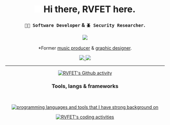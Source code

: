 <!-- HEADER & GREETING AREA -->
<h1 align="center">
  <img height="22px" src="./assets/logo.svg" />  Hi there, <b>RVFET</b> here.
</h1>
<h3 align="center">
  <code>👨‍💻 Software Developer</code>
  &
  <code>🪲 Security Researcher</code>.
</h3>

<!-- SPOTIFY -->
<p align="center">
  <img src="https://spotify-github-profile.kittinanx.com/api/view?uid=t9bi8sz1n6jwr511kwdftvhxl&cover_image=true&theme=novatorem&show_offline=false&background_color=121212&interchange=false&bar_color=ffffff&bar_color_cover=false" />
</p>

<!-- FORMER ROLES -->
<p align="center">
  *Former <a href="https://open.spotify.com/artist/0c6s48IbDtvmKTPVyydl2x">music producer</a>
  &
  <a href="https://www.behance.net/rvfet">graphic designer</a>.
</p>

<!-- PROFILE STATS -->
<p align="center">
  <a href="https://rvfet.com" target="_blank" align="center">
    <img src="https://komarev.com/ghpvc/?username=rvfet&label=Profile%20views%20%20since%202019&color=orange&style=modern" />
  </a>
  <a href="https://user-badge.committers.top/azerbaijan/RVFET" target="_blank" align="center">
    <img src="https://custom-icon-badges.demolab.com/badge/Most%20contributions%20in%20Azerbaijan-1st-darkgreen.svg?logo=trophy&logoColor=white" />
  </a>
</p>

<hr/>

<!-- DEV STATS -->
<p align="center">
  <a href="https://rvfet.com" target="_blank" align="center">
    <img src="https://github-readme-stats.vercel.app/api?username=rvfet&show_icons=true&theme=dark&locale=en&hide_border=true&bg_color=00000000" alt="RVFET's Github activity" />
  </a>
</p>

<!-- LANGUAGES & TOOLS -->
<h3 align="center">Tools, langs & frameworks</h3>
<br/>
<p align="center">
  <a href="https://rvfet.com" target="_blank" align="center">
    <img src="https://skillicons.dev/icons?i=debian,go,python,js,nodejs,react,svelte,django,mongodb,elasticsearch,postgres,bash,figma,git,nginx,cloudflare&perline=8&theme=dark" alt="programming languages and tools that I have strong background on" />
  </a>
</p>

<!-- WAKATIME -->
<p align="center">
  <a href="https://rvfet.com" target="_blank" align="center">
    <img src="https://github-readme-stats.vercel.app/api/wakatime?username=rvfet&layout=compact&theme=dark&hide_border=true&bg_color=00000000" alt="RVFET's coding activities" />
  </a>
</p>

<!-- THROPIES -->
<!-- DISABLED FOR NOW.
<p align="center">
  <a href="https://rvfet.com" target="_blank" align="center">
    <img src="https://github-profile-trophy.vercel.app/?username=rvfet&theme=alduin&no-bg=true&no-frame=true&row=1&column=6" alt="Github Trophies" />
  </a>
</p>
-->
